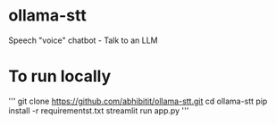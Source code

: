 # ollama-stt
Speech "voice" chatbot - Talk to an LLM

# To run locally

'''
git clone https://github.com/abhibitit/ollama-stt.git 
cd ollama-stt 
pip install -r requirementst.txt
streamlit run app.py
'''
